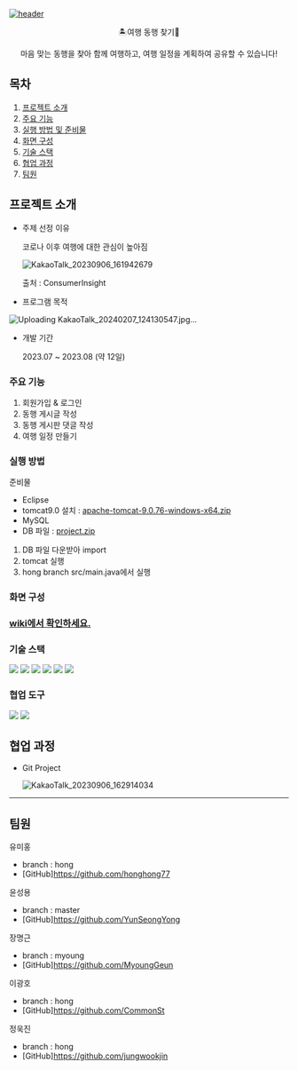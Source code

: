 [![header](https://capsule-render.vercel.app/api?type=waving&color=auto&height=200&text=여행%20동행%20프로젝트)](https://capsule-render.vercel.app/api?type=waving&color=auto&height=200&text=여행%20동행%20프로젝트)


<p align='center'> 🏝️여행 동행 찾기👬
<p align='center'> 마음 맞는 동행을 찾아 함께 여행하고, 여행 일정을 계획하여 공유할 수 있습니다!




## 목차
1. [프로젝트 소개](#프로젝트-소개)
2. [주요 기능](#주요-기능)
3. [실행 방법 및 준비물](#실행-방법)
4. [화면 구성](#화면-구성)
5. [기술 스택](#기술-스택)
6. [협업 과정](#협업-과정)
7. [팀원](#팀원)



## 프로젝트 소개
- 주제 선정 이유
  
  코로나 이후 여행에 대한 관심이 높아짐
  
  ![KakaoTalk_20230906_161942679](https://github.com/honghong77/TravelAndFindPartners/assets/134483747/9126dc66-5cf8-4239-a3d0-3a7916ad25ba)

  출처 : ConsumerInsight
  
- 프로그램 목적
  
![Uploading KakaoTalk_20240207_124130547.jpg…]()



- 개발 기간

  2023.07 ~ 2023.08 (약 12일)
  
### 주요 기능
1. 회원가입 & 로그인
2. 동행 게시글 작성
3. 동행 게시판 댓글 작성
4. 여행 일정 만들기


### 실행 방법
준비물
- Eclipse 
- tomcat9.0 설치 : [apache-tomcat-9.0.76-windows-x64.zip](https://github.com/MyoungGeun/TravelAndFindPartners/files/12535667/apache-tomcat-9.0.76-windows-x64.zip)
- MySQL
- DB 파일 : [project.zip](https://github.com/MyoungGeun/TravelAndFindPartners/files/12535626/project.zip)

1. DB 파일 다운받아 import 
2. tomcat 실행
3. hong branch src/main.java에서 실행

### 화면 구성
### <a href="https://github.com/MyoungGeun/TravelAndFindPartners/wiki/%ED%99%94%EB%A9%B4-%EA%B5%AC%EC%84%B1#%EB%AA%A9%EC%B0%A8">wiki에서 확인하세요.</a>

### 기술 스택
  <img src="https://img.shields.io/badge/java-007396?style=for-the-badge&logo=java&logoColor=white"> <img src="https://img.shields.io/badge/html5-E34F26?style=for-the-badge&logo=html5&logoColor=white">  <img src="https://img.shields.io/badge/css-1572B6?style=for-the-badge&logo=css3&logoColor=white"> <img src="https://img.shields.io/badge/javascript-F7DF1E?style=for-the-badge&logo=javascript&logoColor=black">   <img src="https://img.shields.io/badge/mysql-4479A1?style=for-the-badge&logo=mysql&logoColor=white"> <img src="https://img.shields.io/badge/bootstrap-7952B3?style=for-the-badge&logo=bootstrap&logoColor=white">    
### 협업 도구  
<img src="https://img.shields.io/badge/github-181717?style=for-the-badge&logo=github&logoColor=white"> <img src="https://img.shields.io/badge/git-F05032?style=for-the-badge&logo=git&logoColor=white">


## 협업 과정
- Git Project
  
  ![KakaoTalk_20230906_162914034](https://github.com/honghong77/TravelAndFindPartners/assets/134483747/02be8ec7-2e95-4c40-a4c6-22b287ac1410)
---

## 팀원

유미홍
- branch : hong
- [GitHub]https://github.com/honghong77

윤성용
- branch : master
- [GitHub]https://github.com/YunSeongYong

장명근
- branch : myoung
- [GitHub]https://github.com/MyoungGeun

이광호
- branch : hong
- [GitHub]https://github.com/CommonSt

정욱진
- branch : hong
- [GitHub]https://github.com/jungwookjin


